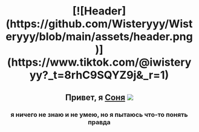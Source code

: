 <h1 align="center">[![Header](https://github.com/Wisteryyy/Wisteryyy/blob/main/assets/header.png)](https://www.tiktok.com/@iwisteryyy?_t=8rhC9SQYZ9j&_r=1)

<h2 align="center">Привет, я <a href="(https://www.tiktok.com/@iwisteryyy?_t=8rhC9SQYZ9j&_r=1" target="_blank">Соня</a> 
<img src="https://github.com/blackcater/blackcater/raw/main/images/Hi.gif" height="32"/></h1>
<h3 align="center">я ничего не знаю и не умею, но я пытаюсь что-то понять правда</h3>
